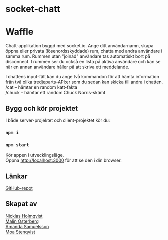 # socket-chatt

# Waffle

Chatt-applikation byggd med socket.io. Ange ditt användarnamn, skapa öppna eller privata (lösenordsskyddade) rum, chatta med andra användare i samma rum. Rummen utan "joinad" användare tas automatiskt bort på disconnect. I rummen ser du också en lista på aktiva användare och kan se när en annan användare håller på att skriva ett meddelande.

I chattens input-fält kan du ange två kommandon för att hämta information från två olika tredjeparts-API:er som du sedan kan skicka till andra i chatten.\
/cat – hämtar en random katt-fakta\
/chuck – hämtar ett random Chuck Norris-skämt

## Bygg och kör projektet

I både server-projektet och client-projektet kör du:

### `npm i`
### `npm start`

Kör appen i utvecklingsläge.\
Öppna [http://localhost:3000](http://localhost:3000) för att se den i din browser.

## Länkar
[GitHub-repot](https://github.com/stonetwix/socket-chatt)

## Skapat av
[Nicklas Holmqvist](https://github.com/Nicklas-Holmqvist)\
[Malin Österberg](https://github.com/msmalinosterberg)\
[Amanda Samuelsson](https://github.com/amandasamuelsson)\
[Moa Stenqvist](https://github.com/stonetwix)
